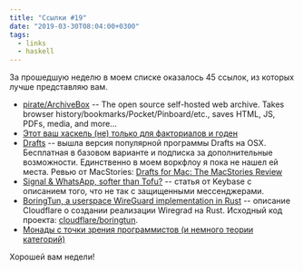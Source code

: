 ```yaml
---
title: "Ссылки #19"
date: "2019-03-30T08:04:00+0300"
tags:
  - links
  - haskell
---
```

За прошедшую неделю в моем списке оказалось 45 ссылок, из которых лучше представляю вам.

* [pirate/ArchiveBox](https://github.com/pirate/ArchiveBox) -- The open source self-hosted web archive. Takes browser history/bookmarks/Pocket/Pinboard/etc., saves HTML, JS, PDFs, media, and more...
* [Этот ваш хаскель (не) только для факториалов и годен](https://habr.com/ru/post/445134/)
* [Drafts](https://getdrafts.com/) -- вышла версия популярной программы Drafts на OSX. Бесплатная в базовом варианте и подписка за дополнительные возможности. Единственно в моем воркфлоу я пока не нашел ей места. Ревью от MacStories: [Drafts for Mac: The MacStories Review](https://www.macstories.net/reviews/drafts-5-mac/)
* [Signal & WhatsApp, softer than Tofu?](https://keybase.io/blog/chat-apps-softer-than-tofu) -- статья от Keybase с описанием того, что не так с защищенными мессенджерами.
* [BoringTun, a userspace WireGuard implementation in Rust](https://blog.cloudflare.com/boringtun-userspace-wireguard-rust/) -- описание Cloudflare о создании реализации Wiregrad на Rust. Исходный код проекта: [cloudflare/boringtun](https://github.com/cloudflare/boringtun).
* [Монады с точки зрения программистов (и немного теории категорий)](https://habr.com/ru/post/445488/)

Хорошей вам недели!
